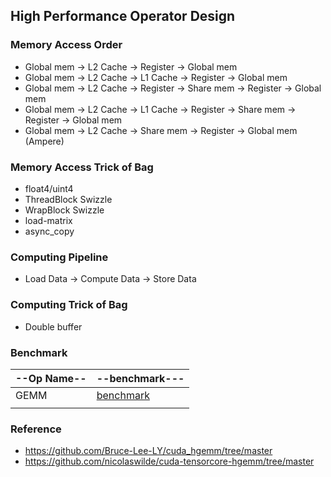 ## High Performance Operator Design

### Memory Access Order
- Global mem -> L2 Cache -> Register -> Global mem
- Global mem -> L2 Cache -> L1 Cache -> Register -> Global mem
- Global mem -> L2 Cache -> Register -> Share mem -> Register -> Global mem
- Global mem -> L2 Cache -> L1 Cache -> Register -> Share mem -> Register -> Global mem
- Global mem -> L2 Cache -> Share mem -> Register -> Global mem (Ampere)
### Memory Access Trick of Bag
- float4/uint4
- ThreadBlock Swizzle
- WrapBlock Swizzle
- load-matrix
- async_copy
### Computing Pipeline
- Load Data -> Compute Data -> Store Data

### Computing Trick of Bag
- Double buffer

### Benchmark

| --Op Name-- | --benchmark---                          |
| ----------- | --------------------------------------- |
| GEMM        | [benchmark](./md_doc/gemm_benchmark.md) |
|             |                                         |


### Reference
- https://github.com/Bruce-Lee-LY/cuda_hgemm/tree/master
- https://github.com/nicolaswilde/cuda-tensorcore-hgemm/tree/master

